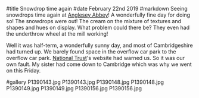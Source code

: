 #title Snowdrop time again
#date February 22nd 2019
#markdown
Seeing snowdrops time again at [Anglesey Abbey](https://www.nationaltrust.org.uk/anglesey-abbey-gardens-and-lode-mill)! A wonderfully fine day for
doing so! The snowdrops were out! The cream on the mixture of textures and
shapes and hues on display. What problem could there be? They even had
the underthrow wheel at the mill working!

Well it was half-term, a wonderfully sunny day, and most of Cambridgeshire
had turned up. We barely found space in the overflow car park to the overflow
car park. [National Trust](https://www.nationaltrust.org.uk/)'s website had warned us. So it was our own fault.
My sister had come down to Cambridge which was why we went on this Friday.

#gallery
P1390143.jpg	P1390143.jpg
P1390148.jpg	P1390148.jpg
P1390149.jpg	P1390149.jpg
P1390156.jpg	P1390156.jpg
